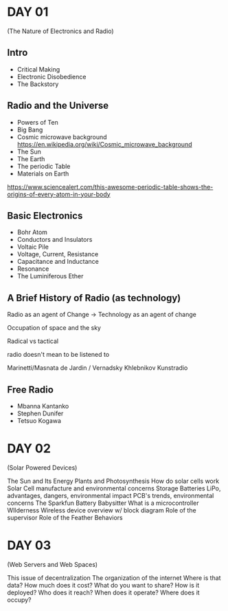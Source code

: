 # DAY 01

(The Nature of Electronics and Radio)

## Intro
- Critical Making
- Electronic Disobedience
- The Backstory


## Radio and the Universe

- Powers of Ten
- Big Bang
- Cosmic microwave background
https://en.wikipedia.org/wiki/Cosmic_microwave_background
- The Sun
- The Earth
- The periodic Table
- Materials on Earth

https://www.sciencealert.com/this-awesome-periodic-table-shows-the-origins-of-every-atom-in-your-body

## Basic Electronics

- Bohr Atom
- Conductors and Insulators
- Voltaic Pile
- Voltage, Current, Resistance
- Capacitance and Inductance
- Resonance
- The Luminiferous Ether

## A Brief History of Radio (as technology)

Radio as an agent of Change -> Technology as an agent of change

Occupation of space and the sky

Radical vs tactical

radio doesn't mean to be listened to

Marinetti/Masnata
de Jardin / Vernadsky
Khlebnikov
Kunstradio

## Free Radio
- Mbanna Kantanko
- Stephen Dunifer
- Tetsuo Kogawa


# DAY 02

(Solar Powered Devices)

The Sun and Its Energy
Plants and Photosynthesis
How do solar cells work
Solar Cell manufacture and environmental concerns
Storage Batteries
LiPo, advantages, dangers, environmental impact
PCB's trends, environmental concerns
The Sparkfun Battery Babysitter
What is a microcontroller
WIlderness Wireless device overview w/ block diagram
Role of the supervisor
Role of the Feather
Behaviors

# DAY 03

(Web Servers and Web Spaces)

This issue of decentralization
The organization of the internet
Where is that data?
How much does it cost?
What do you want to share?
How is it deployed?
Who does it reach?
When does it operate?
Where does it occupy?
